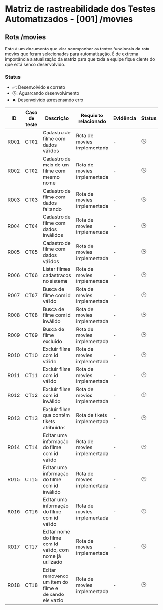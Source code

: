 # Matriz de rastreabilidade dos Testes Automatizados - [001] /movies

## Rota /movies

Este é um documento que visa acompanhar os testes funcionais da rota movies que foram selecionados para automatização. É de extrema importância a atualização da matriz para que toda a equipe fique ciente do que está sendo desenvolvido.

### Status

- ✅: Desenvolvido e correto
- 🕒: Aguardando desenvolvimento
- ❌: Desenvolvido apresentando erro

| ID   | Caso de teste | Descrição                                                 | Requisito relacionado          | Evidência | Status |
| ---- | ------------- | --------------------------------------------------------- | ------------------------------ | --------- | ------ |
| R001 | CT01          | Cadastro de filme com dados válidos                       | Rota de movies implementada | -         | 🕒     |
| R002 | CT02          | Cadastro de mais de um filme com mesmo nome               | Rota de movies implementada | -         | 🕒     |
| R003 | CT03          | Cadastro de filme com dados faltando                      | Rota de movies implementada | -         | 🕒     |
| R004 | CT04          | Cadastro de filme com dados inválidos                     | Rota de movies implementada | -         | 🕒     |
| R005 | CT05          | Cadastro de filme com dados válidos                       | Rota de movies implementada | -         | 🕒     |
| R006 | CT06          | Listar filmes cadastrados no sistema                      | Rota de movies implementada | -         | 🕒     |
| R007 | CT07          | Busca de filme com id válido                              | Rota de movies implementada | -         | 🕒     |
| R008 | CT08          | Busca de filme com id inválido                            | Rota de movies implementada | -         | 🕒     |
| R009 | CT09          | Busca de filme excluído                                   | Rota de movies implementada | -         | 🕒     |
| R010 | CT10          | Excluir filme com id válido                               | Rota de movies implementada | -         | 🕒     |
| R011 | CT11          | Excluir filme com id válido                               | Rota de movies implementada | -         | 🕒     |
| R012 | CT12          | Excluir filme com id inválido                             | Rota de movies implementada | -         | 🕒     |
| R013 | CT13          | Excluir filme que contém tikets atribuídos                | Rota de tikets implementada | -         | 🕒     |
| R014 | CT14          | Editar uma informação do filme com id válido              | Rota de movies implementada | -         | 🕒     |
| R015 | CT15          | Editar uma informação do filme com id inválido            | Rota de movies implementada | -         | 🕒     |
| R016 | CT16          | Editar uma informação do filme com id válido              | Rota de movies implementada | -         | 🕒     |
| R017 | CT17          | Editar nome do filme com id válido, com nome já utilizado | Rota de movies implementada | -         | 🕒     |
| R018 | CT18          | Editar removendo um item do filme e deixando ele vazio    | Rota de movies implementada | -         | 🕒     |
